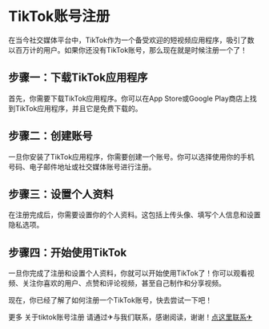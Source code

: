 # TikTok账号注册

在当今社交媒体平台中，TikTok作为一个备受欢迎的短视频应用程序，吸引了数以百万计的用户。如果你还没有TikTok账号，那么现在就是时候注册一个了！

## 步骤一：下载TikTok应用程序
首先，你需要下载TikTok应用程序。你可以在App Store或Google Play商店上找到TikTok应用程序，并且它是免费下载的。

## 步骤二：创建账号
一旦你安装了TikTok应用程序，你需要创建一个账号。你可以选择使用你的手机号码、电子邮件地址或社交媒体账号进行注册。

## 步骤三：设置个人资料
在注册完成后，你需要设置你的个人资料。这包括上传头像、填写个人信息和设置隐私选项。

## 步骤四：开始使用TikTok
一旦你完成了注册和设置个人资料，你就可以开始使用TikTok了！你可以观看视频、关注你喜欢的用户、点赞和评论视频，甚至自己制作和分享视频。

现在，你已经了解了如何注册一个TikTok账号，快去尝试一下吧！

更多 关于tiktok账号注册 请通过✈与我们联系，感谢阅读，谢谢！[点这里联系✈](https://sms.k02.cc)